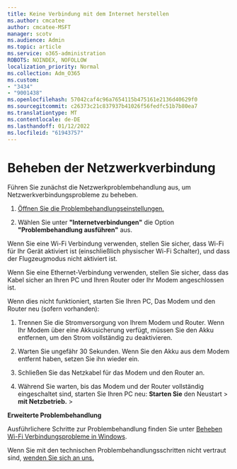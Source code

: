 ```yaml
---
title: Keine Verbindung mit dem Internet herstellen
ms.author: cmcatee
author: cmcatee-MSFT
manager: scotv
ms.audience: Admin
ms.topic: article
ms.service: o365-administration
ROBOTS: NOINDEX, NOFOLLOW
localization_priority: Normal
ms.collection: Adm_O365
ms.custom:
- "3434"
- "9001438"
ms.openlocfilehash: 57042caf4c96a7654115b475161e2136d40629f0
ms.sourcegitcommit: c26373c21c837937b41026f56fedfc51b7b80ea7
ms.translationtype: MT
ms.contentlocale: de-DE
ms.lasthandoff: 01/12/2022
ms.locfileid: "61943757"
---
```

# <a name="fix-network-connection"></a>Beheben der Netzwerkverbindung

Führen Sie zunächst die Netzwerkproblembehandlung aus, um Netzwerkverbindungsprobleme zu beheben. 

1. [Öffnen Sie die Problembehandlungseinstellungen.](ms-settings:troubleshoot)

2. Wählen Sie unter **"Internetverbindungen"** die Option **"Problembehandlung ausführen"** aus.

Wenn Sie eine Wi-Fi Verbindung verwenden, stellen Sie sicher, dass Wi-Fi für Ihr Gerät aktiviert ist (einschließlich physischer Wi-Fi Schalter), und dass der Flugzeugmodus nicht aktiviert ist.

Wenn Sie eine Ethernet-Verbindung verwenden, stellen Sie sicher, dass das Kabel sicher an Ihren PC und Ihren Router oder Ihr Modem angeschlossen ist.

Wenn dies nicht funktioniert, starten Sie Ihren PC, Das Modem und den Router neu (sofern vorhanden):

1. Trennen Sie die Stromversorgung von Ihrem Modem und Router. Wenn Ihr Modem über eine Akkusicherung verfügt, müssen Sie den Akku entfernen, um den Strom vollständig zu deaktivieren.

2. Warten Sie ungefähr 30 Sekunden. Wenn Sie den Akku aus dem Modem entfernt haben, setzen Sie ihn wieder ein.

3. Schließen Sie das Netzkabel für das Modem und den Router an.

4. Während Sie warten, bis das Modem und der Router vollständig eingeschaltet sind, starten Sie Ihren PC neu: **Starten Sie** den Neustart  >  **mit Netzbetrieb.**  >  

**Erweiterte Problembehandlung**

Ausführlichere Schritte zur Problembehandlung finden Sie unter [Beheben Wi-Fi Verbindungsprobleme in Windows](https://support.microsoft.com/help/10741?ocid=SMC10741%2F). 

Wenn Sie mit den technischen Problembehandlungsschritten nicht vertraut sind, [wenden Sie sich an uns.](https://support.microsoft.com/contactus)
